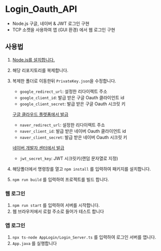 # Login_Oauth_API

-   Node.js 구글, 네이버 & JWT 로그인 구현
-   TCP 소켓을 사용하여 앱 (GUI 환경) 에서 웹 로그인 구현

## 사용법

1. [Node.js를 설치합니다.](https://nodejs.org/ko/download)
2. 해당 리포지토리를 복제합니다.
3. 복제한 폴더로 이동한뒤 `PrivateKey.json`을 수정합니다.

    - `google_redirect_url`: 설정한 리다이렉트 주소
    - `google_client_id`: 발급 받은 구글 Oauth 클라이언트 id
    - `google_client_secret`: 발급 받은 구글 Oauth 시크릿 키

    [구글 클라우드 플렛폼에서 발급](https://console.cloud.google.com/)

    - `naver_redirect_url`: 설정한 리다이렉트 주소
    - `naver_client_id`: 발급 받은 네이버 Oauth 클라이언트 id
    - `naver_client_secret`: 발급 받은 네이버 Oauth 시크릿 키

    [네이버 개발자 센터에서 발급](https://developers.naver.com/)

    - `jwt_secret_key`: JWT 시크릿키(랜덤 문자열로 지정)

4. 해당폴더에서 명령창를 열고 `npm install` 를 입력하여 패키지를 설치합니다.
5. `npm run build` 를 입력하여 프로젝트를 빌드 합니다.

### 웹 로그인

1. `npm run start` 를 입력하여 서버를 시작합니다.
2. 웹 브라우저에서 로컬 주소로 들어가 테스트 합니다

### 앱 로그인

1. `npx ts-node AppLogin/Login_Server.ts` 를 입력하여 로그인 서버를 엽니다.
2. `App.java` 를 실행합니다
